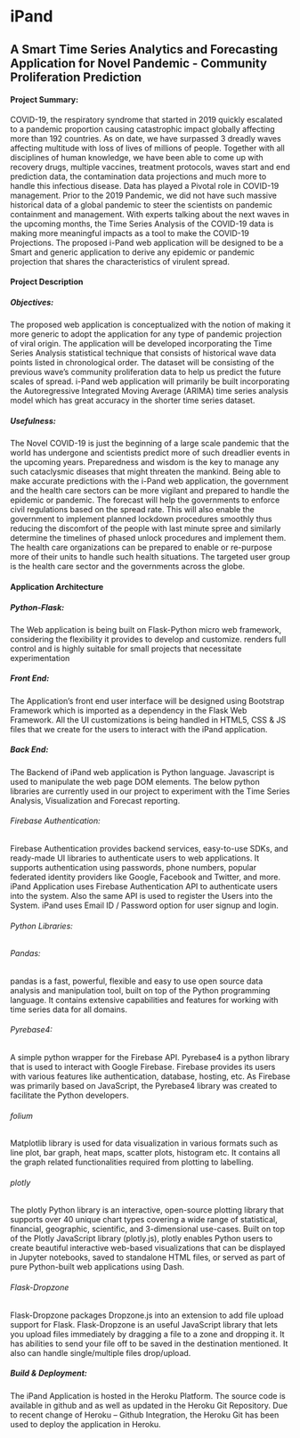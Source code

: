 # iPand
## A Smart Time Series Analytics and Forecasting Application for Novel Pandemic  - Community Proliferation Prediction

#### Project Summary:

COVID-19, the respiratory syndrome that started in 2019 quickly escalated to a pandemic proportion causing catastrophic impact globally affecting more than 192 countries. As on date, we have surpassed 3 dreadly waves affecting multitude with loss of lives of millions of people. Together with all disciplines of human knowledge, we have been able to come up with recovery drugs, multiple vaccines, treatment protocols, waves start and end prediction data, the contamination data projections and much more to handle this infectious disease. Data has played a Pivotal role in COVID-19 management. Prior to the 2019 Pandemic, we did not have such massive historical data of a global pandemic to steer the scientists on pandemic containment and management. With experts talking about the next waves in the upcoming months, the Time Series Analysis of the COVID-19 data is making more meaningful impacts as a tool to make the COVID-19 Projections. The proposed i-Pand web application will be designed to be a Smart and generic application to derive any epidemic or pandemic projection that shares the characteristics of virulent spread.

#### Project Description

##### Objectives:

The proposed web application is conceptualized with the notion of making it more generic to adopt the application for any type of pandemic projection of viral origin. The application will be developed incorporating the Time Series Analysis statistical technique that consists of historical wave data points listed in chronological order. The dataset will be consisting of the previous wave’s community proliferation data to help us predict the future scales of spread. i-Pand web application will primarily be built incorporating the Autoregressive Integrated Moving Average (ARIMA) time series analysis model which has great accuracy in the shorter time series dataset.

##### Usefulness:
   The Novel COVID-19 is just the beginning of a large scale pandemic that the world has undergone and scientists predict more of such dreadlier events in the upcoming years. Preparedness and wisdom is the key to manage any such cataclysmic diseases that might threaten the mankind. Being able to make accurate predictions with the i-Pand web application, the government and the health care sectors can be more vigilant and prepared to handle the epidemic or pandemic. The forecast will help the governments to enforce civil regulations based on the spread rate. This will also enable the government to implement planned lockdown procedures smoothly thus reducing the discomfort of the people with last minute spree and similarly determine the timelines of phased unlock procedures and implement them. The health care organizations can be prepared to enable or re-purpose more of their units to handle such health situations. The targeted user group is the health care sector and the governments across the globe.

#### Application Architecture

##### Python-Flask:

The Web application is being built on Flask-Python micro web framework, considering the flexibility it provides to develop and customize. renders full control and is highly suitable for small projects that necessitate experimentation


##### Front End:

The Application’s front end user interface will be designed using Bootstrap Framework which is imported as a dependency in the Flask Web Framework. All the UI customizations is being handled in HTML5, CSS & JS files that we create for the users to interact with the iPand application.

##### Back End:
The Backend of iPand web application is Python language. Javascript is used to manipulate the web page DOM elements. The below python libraries are currently used in our project to experiment with the Time Series Analysis, Visualization and Forecast reporting.

###### Firebase Authentication:
Firebase Authentication provides backend services, easy-to-use SDKs, and ready-made UI libraries to authenticate users to web applications. It supports authentication using passwords, phone numbers, popular federated identity providers like Google, Facebook and Twitter, and more. iPand Application uses Firebase Authentication API to authenticate users into the system. Also the same API is used to register the Users into the System. iPand uses Email ID / Password option for user signup and login.

###### Python Libraries:

###### Pandas: 
pandas is a fast, powerful, flexible and easy to use open source data analysis and manipulation tool, built on top of the Python programming language. It contains extensive capabilities and features for working with time series data for all domains.

###### Pyrebase4: 
A simple python wrapper for the Firebase API. Pyrebase4 is a python library that is used to interact with Google Firebase. Firebase provides its users with various features like authentication, database, hosting, etc. As Firebase was primarily based on JavaScript, the Pyrebase4 library was created to facilitate the Python developers.

###### folium
Matplotlib library is used for data visualization in various formats such as line plot, bar graph, heat maps, scatter plots, histogram etc. It contains all the graph related functionalities required from plotting to labelling.

###### plotly
The plotly Python library is an interactive, open-source plotting library that supports over 40 unique chart types covering a wide range of statistical, financial, geographic, scientific, and 3-dimensional use-cases. Built on top of the Plotly JavaScript library (plotly.js), plotly enables Python users to create beautiful interactive web-based visualizations that can be displayed in Jupyter notebooks, saved to standalone HTML files, or served as part of pure Python-built web applications using Dash.

###### Flask-Dropzone 
Flask-Dropzone packages Dropzone.js into an extension to add file upload support for Flask. Flask-Dropzone is an useful JavaScript library that lets you upload files immediately by dragging a file to a zone and dropping it. It has abilities to send your file off to be saved in the destination mentioned. It also can handle single/multiple files drop/upload.

##### Build & Deployment:
The iPand Application is hosted in the Heroku Platform. The source code is available in github and as well as updated in the Heroku Git Repository. Due to recent change of Heroku – Github Integration, the Heroku Git has been used to deploy the application in Heroku.
